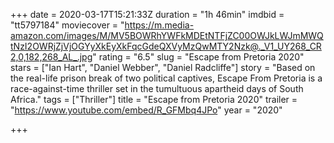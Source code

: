 +++
date = 2020-03-17T15:21:33Z
duration = "1h 46min"
imdbid = "tt5797184"
moviecover = "https://m.media-amazon.com/images/M/MV5BOWRhYWFkMDEtNTFjZC00OWJkLWJmMWQtNzI2OWRjZjVjOGYyXkEyXkFqcGdeQXVyMzQwMTY2Nzk@._V1_UY268_CR2,0,182,268_AL_.jpg"
rating = "6.5"
slug = "Escape from Pretoria 2020"
stars = ["Ian Hart", "Daniel Webber", "Daniel Radcliffe"]
story = "Based on the real-life prison break of two political captives, Escape From Pretoria is a race-against-time thriller set in the tumultuous apartheid days of South Africa."
tags = ["Thriller"]
title = "Escape from Pretoria 2020"
trailer = "https://www.youtube.com/embed/R_GFMbq4JPo"
year = "2020"

+++
